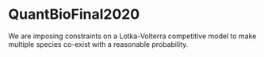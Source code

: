 # QuantBioFinal2020
We are imposing constraints on a Lotka-Volterra competitive model to make multiple species co-exist with a reasonable probability. 

